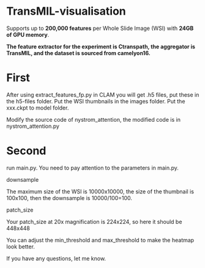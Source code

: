# TransMIL-visualisation

Supports up to **200,000 features** per Whole Slide Image (WSI) with **24GB of GPU memory**.

**The feature extractor for the experiment is Ctranspath, the aggregator is TransMIL, and the dataset is sourced from camelyon16.**

# First

After using extract_features_fp.py in CLAM you will get .h5 files, put these in the h5-files folder. Put the WSI thumbnails in the images folder. Put the xxx.ckpt to model folder.

Modify the source code of nystrom_attention, the modified code is in nystrom_attention.py

# Second

run main.py. You need to pay attention to the parameters in main.py.

downsample

The maximum size of the WSI is 10000x10000, the size of the thumbnail is 100x100, then the downsample is 10000/100=100.

patch_size

Your patch_size at 20x magnification is 224x224, so here it should be 448x448

You can adjust the min_threshold and max_threshold to make the heatmap look better.



If you have any questions, let me know.


